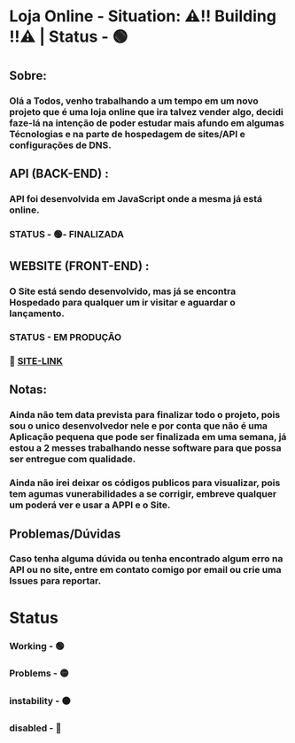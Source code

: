 # Loja Online - Situation: ⚠‼ Building ‼⚠ | Status - 🟢

## Sobre:
### Olá a Todos, venho trabalhando a um tempo em um novo projeto que é uma loja online que ira talvez vender algo, decidi faze-lá na intenção de poder estudar mais afundo em algumas Técnologias e na parte de hospedagem de sites/API e configurações de DNS.

## API (BACK-END) :
### API foi desenvolvida em JavaScript onde a mesma já está online.
### STATUS - 🟢- FINALIZADA

## WEBSITE (FRONT-END) :
### O Site está sendo desenvolvido, mas já se encontra Hospedado para qualquer um ir visitar e aguardar o lançamento.
### STATUS - EM PRODUÇÃO
### 📌 [SITE-LINK](https://lojaonlinefull.live/)

## Notas:
### Ainda não tem data prevista para finalizar todo o projeto, pois sou o unico desenvolvedor nele e por conta que não é uma Aplicação pequena que pode ser finalizada em uma semana, já estou a 2 messes trabalhando nesse software para que possa ser entregue com qualidade.

### Ainda não irei deixar os códigos publicos para visualizar, pois tem agumas vunerabilidades a se corrigir, embreve qualquer um poderá ver e usar a APPI e o Site.

## Problemas/Dúvidas
### Caso tenha alguma dúvida ou tenha encontrado algum erro na API ou no site, entre em contato comigo por email ou crie uma Issues para reportar.

# Status
### Working - 🟢 </br>
### Problems - 🟡 </br>
### instability - ⚫ </br>
### disabled - 🔴

